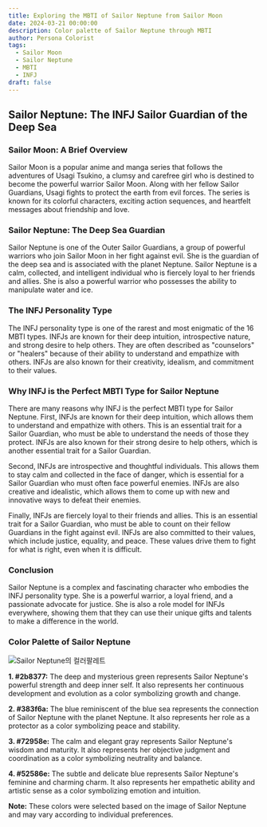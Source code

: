```yaml
---
title: Exploring the MBTI of Sailor Neptune from Sailor Moon
date: 2024-03-21 00:00:00
description: Color palette of Sailor Neptune through MBTI
author: Persona Colorist
tags:
  - Sailor Moon
  - Sailor Neptune
  - MBTI
  - INFJ
draft: false
---
```


## Sailor Neptune: The INFJ Sailor Guardian of the Deep Sea

### Sailor Moon: A Brief Overview

Sailor Moon is a popular anime and manga series that follows the adventures of Usagi Tsukino, a clumsy and carefree girl who is destined to become the powerful warrior Sailor Moon. Along with her fellow Sailor Guardians, Usagi fights to protect the earth from evil forces. The series is known for its colorful characters, exciting action sequences, and heartfelt messages about friendship and love.

### Sailor Neptune: The Deep Sea Guardian

Sailor Neptune is one of the Outer Sailor Guardians, a group of powerful warriors who join Sailor Moon in her fight against evil. She is the guardian of the deep sea and is associated with the planet Neptune. Sailor Neptune is a calm, collected, and intelligent individual who is fiercely loyal to her friends and allies. She is also a powerful warrior who possesses the ability to manipulate water and ice.

### The INFJ Personality Type

The INFJ personality type is one of the rarest and most enigmatic of the 16 MBTI types. INFJs are known for their deep intuition, introspective nature, and strong desire to help others. They are often described as "counselors" or "healers" because of their ability to understand and empathize with others. INFJs are also known for their creativity, idealism, and commitment to their values.

### Why INFJ is the Perfect MBTI Type for Sailor Neptune

There are many reasons why INFJ is the perfect MBTI type for Sailor Neptune. First, INFJs are known for their deep intuition, which allows them to understand and empathize with others. This is an essential trait for a Sailor Guardian, who must be able to understand the needs of those they protect. INFJs are also known for their strong desire to help others, which is another essential trait for a Sailor Guardian.

Second, INFJs are introspective and thoughtful individuals. This allows them to stay calm and collected in the face of danger, which is essential for a Sailor Guardian who must often face powerful enemies. INFJs are also creative and idealistic, which allows them to come up with new and innovative ways to defeat their enemies.

Finally, INFJs are fiercely loyal to their friends and allies. This is an essential trait for a Sailor Guardian, who must be able to count on their fellow Guardians in the fight against evil. INFJs are also committed to their values, which include justice, equality, and peace. These values drive them to fight for what is right, even when it is difficult.

### Conclusion

Sailor Neptune is a complex and fascinating character who embodies the INFJ personality type. She is a powerful warrior, a loyal friend, and a passionate advocate for justice. She is also a role model for INFJs everywhere, showing them that they can use their unique gifts and talents to make a difference in the world.

### Color Palette of Sailor Neptune

![Sailor Neptune의 컬러팔레트](https://i.imgur.com/f8yAZrw.png#center)

**1. #2b8377:** The deep and mysterious green represents Sailor Neptune's powerful strength and deep inner self. It also represents her continuous development and evolution as a color symbolizing growth and change.

**2. #383f6a:** The blue reminiscent of the blue sea represents the connection of Sailor Neptune with the planet Neptune. It also represents her role as a protector as a color symbolizing peace and stability.

**3. #72958e:** The calm and elegant gray represents Sailor Neptune's wisdom and maturity. It also represents her objective judgment and coordination as a color symbolizing neutrality and balance.

**4. #52586e:** The subtle and delicate blue represents Sailor Neptune's feminine and charming charm. It also represents her empathetic ability and artistic sense as a color symbolizing emotion and intuition.

**Note:** These colors were selected based on the image of Sailor Neptune and may vary according to individual preferences.

